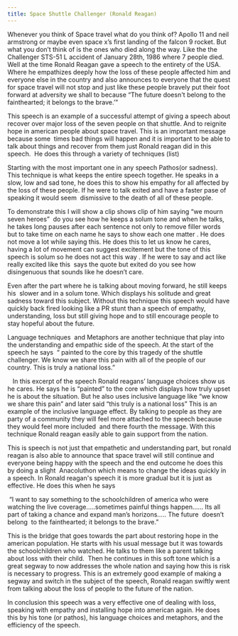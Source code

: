 ```yaml
---
title: Space Shuttle Challenger (Ronald Reagan)
---
```


Whenever you think of Space travel what do you think of? Apollo 11 and neil armstrong or maybe even space x’s first landing of the falcon 9 rocket. But what you don’t think of is the ones who died along the way. Like the the Challenger STS-51 L accident of January 28th, 1986 where 7 people died. Well at the time Ronald Reagan gave a speech to the entirety of the USA. Where he empathizes deeply how the loss of these people affected him and everyone else in the country and also announces to everyone that the quest for space travel will not stop and just like these people bravely put their foot forward at adversity we shall to because “The future doesn't belong to the fainthearted; it belongs to the brave.’”






This speech is an example of a successful attempt of giving a speech about recover over major loss of the seven people on that shuttle. And to reignite hope in american people about space travel. This is an important message because some  times bad things will happen and it is important to be able to talk about things and recover from them just Ronald reagan did in this speech.  He does this through a variety of techniques (list)





Starting with the most important one in any speech Pathos(or sadness).  This technique is what keeps the entire speech together. He speaks in a slow, low and sad tone, he does this to show his empathy for all affected by the loss of these people. If he were to talk exited and have a faster pase of speaking it would seem  dismissive to the death of all of these people.




To demonstrate this I will show a clip shows clip of him saying “we mourn seven heroes”  do you see how he keeps a solum tone and when he talks, he takes long pauses after each sentence not only to remove filler words but to take time on each name he says to show each one matter . He does not move a lot while saying this. He does this to let us know he cares, having a lot of movement can suggest excitement but the tone of this speech is solum so he does not act this way . If he were to say and act like really excited like this  says the quote but exited do you see how disingenuous that sounds like he doesn’t care.




Even after the part where he is talking about moving forward, he still keeps his  slower and in a solum tone. Which displays his solitude and great sadness toward this subject. Without this technique this speech would have quickly back fired looking like a PR stunt than a speech of empathy, understanding, loss but still giving hope and to still encourage people to stay hopeful about the future.










Language techniques  and Metaphors are another technique that play into the understanding and empathic side of the speech. At the start of the speech he says  “ painted to the core by this tragedy of the shuttle challenger. We know we share this pain with all of the people of our country. This is truly a national loss.”




   In this excerpt of the speech Ronald reagans’ language choices show us he cares. He says he is “painted” to the core which displays how truly upset he is about the situation. But he also uses inclusive language like “we know we share this pain” and later said “this truly is a national loss” This is an example of the inclusive language effect. By talking to people as they are party of a community they will feel more attached to the speech because they would feel more included  and there fourth the message. With this technique Ronald reagan easily able to gain support from the nation.







This is speech is not just that empathetic and understanding part, but ronald reagan is also able to announce that space travel will still continue and everyone being happy with the speech and the end outcome he does this by doing a slight  Anacoluthon which means to change the ideas quickly in a speech. In Ronald reagan's speech it is more gradual but it is just as effective. He does this when he says




 “I want to say something to the schoolchildren of america who were watching the live coverage…..sometimes painful things happen…… Its all part of taking a chance and expand man’s horizons….. The future  doesn’t belong  to the fainthearted; it belongs to the brave.”  





This is the bridge that goes towards the part about restoring hope in the american population. He starts with his usual message but it was towards the schoolchildren who watched. He talks to them like a parent talking about loss with their child.  Then he continues in this soft tone which is a great segway to now addresses the whole nation and saying how this is risk is necessary to progress. This is an extremely good example of making a segway and switch in the subject of the speech, Ronald reagan swiftly went from talking about the loss of people to the future of the nation.





In conclusion this speech was a very effective one of dealing with loss, speaking with empathy and installing hope into american again. He does this by his tone (or pathos), his language choices and metaphors, and the efficiency of the speech. 


